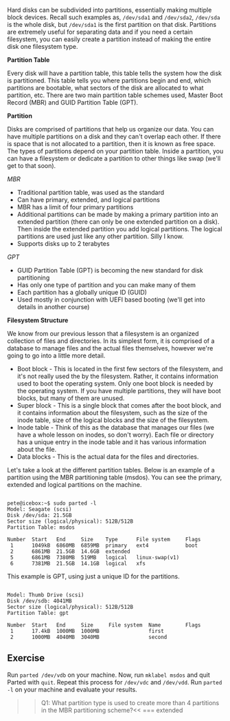 Hard disks can be subdivided into partitions, essentially making multiple block devices. Recall such examples as, `/dev/sda1` and `/dev/sda2`, `/dev/sda` is the whole disk, but `/dev/sda1` is the first partition on that disk. Partitions are extremely useful for separating data and if you need a certain filesystem, you can easily create a partition instead of making the entire disk one filesystem type.

**Partition Table**

Every disk will have a partition table, this table tells the system how the disk is partitioned. This table tells you where partitions begin and end, which partitions are bootable, what sectors of the disk are allocated to what partition, etc. There are two main partition table schemes used, Master Boot Record (MBR) and GUID Partition Table (GPT).

**Partition**

Disks are comprised of partitions that help us organize our data. You can have multiple partitions on a disk and they can't overlap each other. If there is space that is not allocated to a partition, then it is known as free space. The types of partitions depend on your partition table. Inside a partition, you can have a filesystem or dedicate a partition to other things like swap (we'll get to that soon).

*MBR*

* Traditional partition table, was used as the standard
* Can have primary, extended, and logical partitions
* MBR has a limit of four primary partitions
* Additional partitions can be made by making a primary partition into an extended partition (there can only be one extended partition on a disk). Then inside the extended partition you add logical partitions. The logical partitions are used just like any other partition. Silly I know. 
* Supports disks up to 2 terabytes

*GPT*

* GUID Partition Table (GPT) is becoming the new standard for disk partitioning
* Has only one type of partition and you can make many of them
* Each partition has a globally unique ID (GUID)
* Used mostly in conjunction with UEFI based booting (we'll get into details in another course) 

**Filesystem Structure**

We know from our previous lesson that a filesystem is an organized collection of files and directories. In its simplest form, it is comprised of a database to manage files and the actual files themselves, however we're going to go into a little more detail. 

* Boot block - This is located in the first few sectors of the filesystem, and it's not really used the by the filesystem. Rather, it contains information used to boot the operating system. Only one boot block is needed by the operating system. If you have multiple partitions, they will have boot blocks, but many of them are unused.
* Super block - This is a single block that comes after the boot block, and it contains information about the filesystem, such as the size of the inode table, size of the logical blocks and the size of the filesystem.
* Inode table - Think of this as the database that manages our files (we have a whole lesson on inodes, so don't worry). Each file or directory has a unique entry in the inode table and it has various information about the file.
* Data blocks - This is the actual data for the files and directories.
 
Let's take a look at the different partition tables. Below is an example of a partition using the MBR partitioning table (msdos). You can see the primary, extended and logical partitions on the machine.

```

pete@icebox:~$ sudo parted -l
Model: Seagate (scsi)
Disk /dev/sda: 21.5GB
Sector size (logical/physical): 512B/512B
Partition Table: msdos

Number  Start   End     Size    Type      File system     Flags
 1      1049kB  6860MB  6859MB  primary   ext4            boot
 2      6861MB  21.5GB  14.6GB  extended
 5      6861MB  7380MB  519MB   logical   linux-swap(v1)
 6      7381MB  21.5GB  14.1GB  logical   xfs

```


This example is GPT, using just a unique ID for the partitions.

```

Model: Thumb Drive (scsi)
Disk /dev/sdb: 4041MB
Sector size (logical/physical): 512B/512B
Partition Table: gpt

Number  Start   End     Size     File system  Name        Flags
 1      17.4kB  1000MB  1000MB                first
 2      1000MB  4040MB  3040MB                second

```

## Exercise
Run `parted /dev/vdb` on your machine.
Now, run `mklabel msdos` and quit Parted with `quit`.
Repeat this process for `/dev/vdc` and `/dev/vdd`.
Run `parted -l` on your machine and evaluate your results.

>>Q1: What partition type is used to create more than 4 partitions in the MBR partitioning scheme?<<
=== extended
